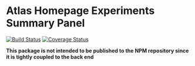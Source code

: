 # Atlas Homepage Experiments Summary Panel
[![Build Status](https://travis-ci.com/ebi-gene-expression-group/experiments-summary-panel.svg?branch=master)](https://travis-ci.com/ebi-gene-expression-group/experiments-summary-panel) [![Coverage Status](https://coveralls.io/repos/github/ebi-gene-expression-group/experiments-summary-panel/badge.svg?branch=master)](https://coveralls.io/github/ebi-gene-expression-group/experiments-summary-panel?branch=master)

**This package is not intended to be published to the NPM repository since it is tightly coupled to the back end**
